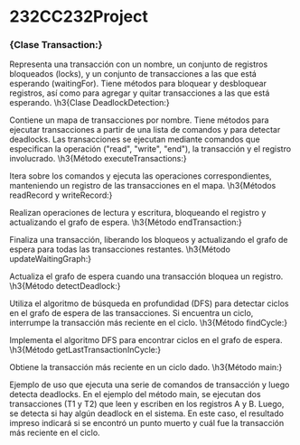 # 232CC232Project
<h3>{Clase Transaction:}</h3>

Representa una transacción con un nombre, un conjunto de registros bloqueados (locks), y un conjunto de transacciones a las que está esperando (waitingFor).
Tiene métodos para bloquear y desbloquear registros, así como para agregar y quitar transacciones a las que está esperando.
\h3{Clase DeadlockDetection:}

Contiene un mapa de transacciones por nombre.
Tiene métodos para ejecutar transacciones a partir de una lista de comandos y para detectar deadlocks.
Las transacciones se ejecutan mediante comandos que especifican la operación ("read", "write", "end"), la transacción y el registro involucrado.
\h3{Método executeTransactions:}

Itera sobre los comandos y ejecuta las operaciones correspondientes, manteniendo un registro de las transacciones en el mapa.
\h3{Métodos readRecord y writeRecord:}

Realizan operaciones de lectura y escritura, bloqueando el registro y actualizando el grafo de espera.
\h3{Método endTransaction:}

Finaliza una transacción, liberando los bloqueos y actualizando el grafo de espera para todas las transacciones restantes.
\h3{Método updateWaitingGraph:}

Actualiza el grafo de espera cuando una transacción bloquea un registro.
\h3{Método detectDeadlock:}

Utiliza el algoritmo de búsqueda en profundidad (DFS) para detectar ciclos en el grafo de espera de las transacciones. Si encuentra un ciclo, interrumpe la transacción más reciente en el ciclo.
\h3{Método findCycle:}

Implementa el algoritmo DFS para encontrar ciclos en el grafo de espera.
\h3{Método getLastTransactionInCycle:}

Obtiene la transacción más reciente en un ciclo dado.
\h3{Método main:}

Ejemplo de uso que ejecuta una serie de comandos de transacción y luego detecta deadlocks.
En el ejemplo del método main, se ejecutan dos transacciones (T1 y T2) que leen y escriben en los registros A y B. Luego, se detecta si hay algún deadlock en el sistema. En este caso, el resultado impreso indicará si se encontró un punto muerto y cuál fue la transacción más reciente en el ciclo.


